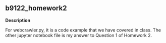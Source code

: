 ## b9122_homework2

**Description**

For webcrawler.py, it is a code example that we have covered in class. The other jupyter notebook file is my answer to Question 1 of Homework 2.
